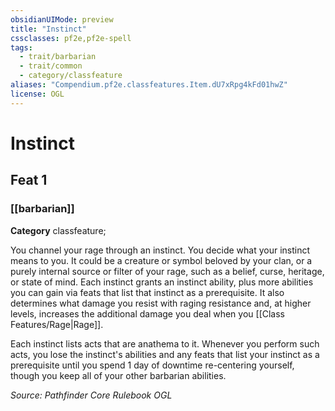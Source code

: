 ```yaml
---
obsidianUIMode: preview
title: "Instinct"
cssclasses: pf2e,pf2e-spell
tags:
  - trait/barbarian
  - trait/common
  - category/classfeature
aliases: "Compendium.pf2e.classfeatures.Item.dU7xRpg4kFd01hwZ"
license: OGL
---
```

# Instinct
## Feat 1
### [[barbarian]]

**Category** classfeature; 




You channel your rage through an instinct. You decide what your instinct means to you. It could be a creature or symbol beloved by your clan, or a purely internal source or filter of your rage, such as a belief, curse, heritage, or state of mind. Each instinct grants an instinct ability, plus more abilities you can gain via feats that list that instinct as a prerequisite. It also determines what damage you resist with raging resistance and, at higher levels, increases the additional damage you deal when you [[Class Features/Rage|Rage]].

Each instinct lists acts that are anathema to it. Whenever you perform such acts, you lose the instinct's abilities and any feats that list your instinct as a prerequisite until you spend 1 day of downtime re-centering yourself, though you keep all of your other barbarian abilities.

*Source: Pathfinder Core Rulebook*
*OGL*
